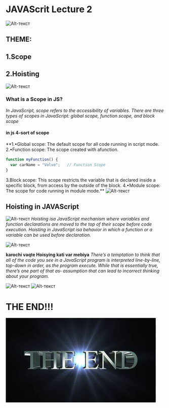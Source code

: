 # JAVAScrit Lecture 2
![Alt-текст](https://th.bing.com/th/id/R.fa8bcbf7f2be675a9a4d847a2aeed69d?rik=8%2fpuqpn5Ngy5ow&pid=ImgRaw&r=0 "Заголовок изображения")
## THEME:
## 1.Scope
## 2.Hoisting

![Alt-текст](https://th.bing.com/th/id/OIP.fpL0n5Wy1-znQjnd8fLg3AHaED?rs=1&pid=ImgDetMain "Заголовок изображения")

### What is a Scope in JS?
*In JavaScript, scope refers to the accessibility of variables. There are three types of scopes in JavaScript: global scope, function scope, and block scope*
#### in js 4-sort of scope
**1.•Global scope: The default scope for all code running in script mode.
2.•Function scope: The scope created with afunction.
````javascript
function myFunction() {
  var carName = "Volvo";   // Function Scope
}
````
3.Block scope: This scope restricts the variable that is declared
inside a specific block, from access by the outside of the block.
4.•Module scope: The scope for code running in module mode.**
![Alt-текст](https://th.bing.com/th/id/OIP.nrA0DuVhhyzOlFwRCzcFNwHaFj?rs=1&pid=ImgDetMain "Заголовок изображения")

## Hoisting in JAVAScript
![Alt-текст](https://th.bing.com/th/id/OIP.Xt2p0-bH5njkkurRUhT8lgHaEK?rs=1&pid=ImgDetMain "Заголовок изображения")
*Hoisting isa JavaScript mechanism where variables and function
declarations are moved to the top of their scope before code
execution.
Hoisting in JavaScript isa behavior in which a function or a variable
can be used before declaration.*

![Alt-текст](https://th.bing.com/th/id/R.105510c0f44414616be07f3be2bfec6f?rik=U1u6CJQZ218qsA&pid=ImgRaw&r=0 "Заголовок изображения")


**karochi vaqte Hoisying kati var mebiya**
*There’s a temptation to think that all of the code you see in a
JavaScript
program is interpreted line-by-line, top-down in order, as the program
execute. While that is essentially true, there’s one part of that as‐
assumption that can lead to incorrect thinking about your program.*

![Alt-текст](https://th.bing.com/th/id/OIP.3VMQtaCe5zqaBR_svztdnAHaG9?rs=1&pid=ImgDetMain "Заголовок изображения")
![Alt-текст](https://3.imimg.com/data3/BF/XO/MY-16621590/animation-500x500.png "Заголовок изображения")
# THE END!!!
![Alt text](image.png)






